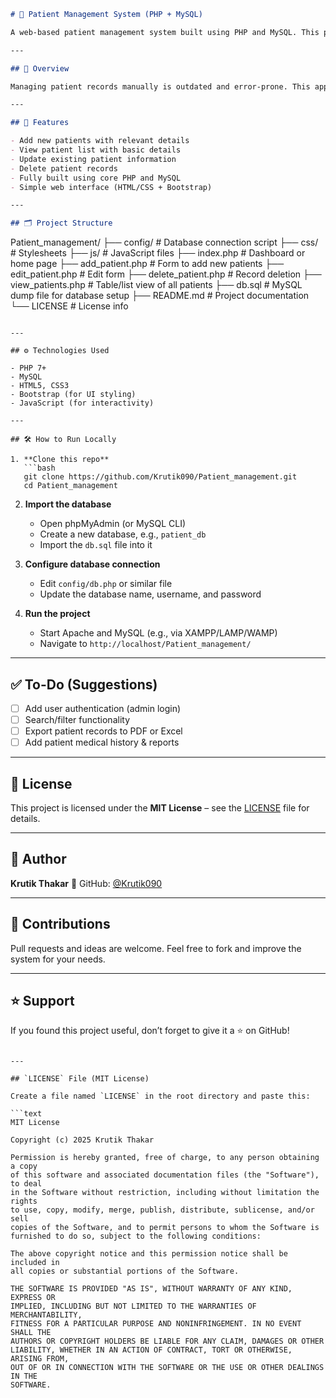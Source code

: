 ```markdown
# 🏥 Patient Management System (PHP + MySQL)

A web-based patient management system built using PHP and MySQL. This project allows hospitals or clinics to efficiently manage patient records, appointments, and medical information through a clean and functional interface.

---

## 📌 Overview

Managing patient records manually is outdated and error-prone. This application offers a simple web portal that stores, retrieves, updates, and deletes patient data from a MySQL database. It’s ideal for small clinics, educational demonstrations, or as a base for a more advanced health system.

---

## 🚀 Features

- Add new patients with relevant details
- View patient list with basic details
- Update existing patient information
- Delete patient records
- Fully built using core PHP and MySQL
- Simple web interface (HTML/CSS + Bootstrap)

---

## 🗂️ Project Structure

```

Patient\_management/
├── config/                 # Database connection script
├── css/                    # Stylesheets
├── js/                     # JavaScript files
├── index.php               # Dashboard or home page
├── add\_patient.php         # Form to add new patients
├── edit\_patient.php        # Edit form
├── delete\_patient.php      # Record deletion
├── view\_patients.php       # Table/list view of all patients
├── db.sql                  # MySQL dump file for database setup
├── README.md               # Project documentation
└── LICENSE                 # License info

````

---

## ⚙️ Technologies Used

- PHP 7+
- MySQL
- HTML5, CSS3
- Bootstrap (for UI styling)
- JavaScript (for interactivity)

---

## 🛠️ How to Run Locally

1. **Clone this repo**
   ```bash
   git clone https://github.com/Krutik090/Patient_management.git
   cd Patient_management
````

2. **Import the database**

   * Open phpMyAdmin (or MySQL CLI)
   * Create a new database, e.g., `patient_db`
   * Import the `db.sql` file into it

3. **Configure database connection**

   * Edit `config/db.php` or similar file
   * Update the database name, username, and password

4. **Run the project**

   * Start Apache and MySQL (e.g., via XAMPP/LAMP/WAMP)
   * Navigate to `http://localhost/Patient_management/`

---

## ✅ To-Do (Suggestions)

* [ ] Add user authentication (admin login)
* [ ] Search/filter functionality
* [ ] Export patient records to PDF or Excel
* [ ] Add patient medical history & reports

---

## 📄 License

This project is licensed under the **MIT License** – see the [LICENSE](LICENSE) file for details.

---

## 👤 Author

**Krutik Thakar**
🔗 GitHub: [@Krutik090](https://github.com/Krutik090)

---

## 🤝 Contributions

Pull requests and ideas are welcome. Feel free to fork and improve the system for your needs.

---

## ⭐ Support

If you found this project useful, don’t forget to give it a ⭐ on GitHub!

````

---

## `LICENSE` File (MIT License)

Create a file named `LICENSE` in the root directory and paste this:

```text
MIT License

Copyright (c) 2025 Krutik Thakar

Permission is hereby granted, free of charge, to any person obtaining a copy
of this software and associated documentation files (the "Software"), to deal
in the Software without restriction, including without limitation the rights
to use, copy, modify, merge, publish, distribute, sublicense, and/or sell      
copies of the Software, and to permit persons to whom the Software is          
furnished to do so, subject to the following conditions:                       

The above copyright notice and this permission notice shall be included in     
all copies or substantial portions of the Software.                            

THE SOFTWARE IS PROVIDED "AS IS", WITHOUT WARRANTY OF ANY KIND, EXPRESS OR     
IMPLIED, INCLUDING BUT NOT LIMITED TO THE WARRANTIES OF MERCHANTABILITY,       
FITNESS FOR A PARTICULAR PURPOSE AND NONINFRINGEMENT. IN NO EVENT SHALL THE    
AUTHORS OR COPYRIGHT HOLDERS BE LIABLE FOR ANY CLAIM, DAMAGES OR OTHER         
LIABILITY, WHETHER IN AN ACTION OF CONTRACT, TORT OR OTHERWISE, ARISING FROM,  
OUT OF OR IN CONNECTION WITH THE SOFTWARE OR THE USE OR OTHER DEALINGS IN THE  
SOFTWARE.
````
